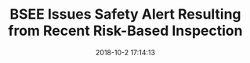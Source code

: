---
"title": "BSEE Issues Safety Alert Resulting from Recent Risk-Based Inspection"
"date": "2018-10-2 17:14:13"
"feed_name": "BSEE"
"feed_website": "https://www.bsee.gov/"
"feed_rss": "https://www.bsee.gov/feed/news-items/rss.xml"
"link": "https://www.bsee.gov/newsroom/latest-news/statements-and-releases/press-releases/bsee-issues-safety-alert-resulting-from"
"file": "_posts/2018-10-2-17-14-13_BSEE_ef9058f42639827f8ce1a83b4fb30a8df1adb58d.md"
"accident": "0"
"drilling": "0"
"dead": "0"
"injured": "0"
---